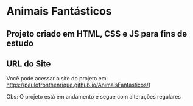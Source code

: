# Animais Fantásticos

## Projeto criado em HTML, CSS e JS para fins de estudo

## URL do Site

Você pode acessar o site do projeto em: https://paulofronthenrique.github.io/AnimaisFantasticos/)

Obs: O projeto está em andamento e segue com alterações regulares

